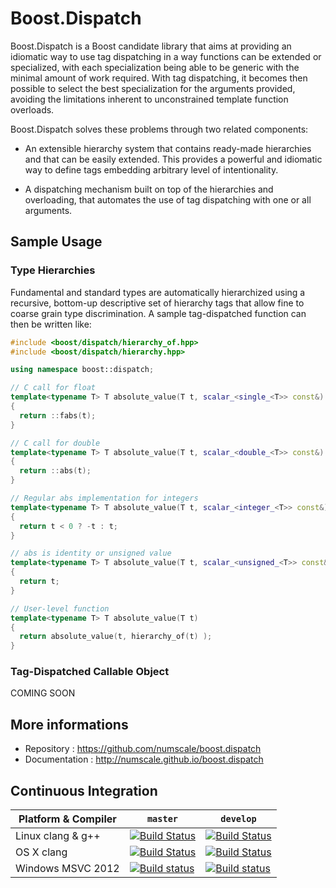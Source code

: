 # Boost.Dispatch

Boost.Dispatch is a Boost candidate library that aims at providing an idiomatic way to use tag
dispatching in a way functions can be extended or specialized, with each specialization being able
to be generic with the minimal amount of work required. With tag dispatching, it
becomes then possible to select the best specialization for the arguments provided, avoiding
the limitations inherent to unconstrained template function overloads.

Boost.Dispatch solves these problems through two related components:

  * An extensible hierarchy system that contains ready-made hierarchies and that
    can be easily extended. This provides a powerful and idiomatic way to define
    tags embedding arbitrary level of intentionality.

  * A dispatching mechanism built on top of the hierarchies and overloading,
    that automates the use of tag dispatching with one or all arguments.

## Sample Usage

### Type Hierarchies

Fundamental and standard types are automatically hierarchized using a recursive, bottom-up descriptive set of hierarchy tags that allow fine to coarse grain type discrimination. A sample
tag-dispatched function can then be written like:

```cpp
#include <boost/dispatch/hierarchy_of.hpp>
#include <boost/dispatch/hierarchy.hpp>

using namespace boost::dispatch;

// C call for float
template<typename T> T absolute_value(T t, scalar_<single_<T>> const&)
{
  return ::fabs(t);
}

// C call for double
template<typename T> T absolute_value(T t, scalar_<double_<T>> const&)
{
  return ::abs(t);
}

// Regular abs implementation for integers
template<typename T> T absolute_value(T t, scalar_<integer_<T>> const&)
{
  return t < 0 ? -t : t;
}

// abs is identity or unsigned value
template<typename T> T absolute_value(T t, scalar_<unsigned_<T>> const&)
{
  return t;
}

// User-level function
template<typename T> T absolute_value(T t)
{
  return absolute_value(t, hierarchy_of(t) );
}
```

### Tag-Dispatched Callable Object

COMING SOON

## More informations

* Repository    : https://github.com/numscale/boost.dispatch
* Documentation : http://numscale.github.io/boost.dispatch

## Continuous Integration

| Platform & Compiler | `master`| `develop`|
|---------------------|---------|----------|
| Linux clang & g++   | [![Build Status](https://travis-ci.org/NumScale/boost.dispatch.png?branch=master)](https://travis-ci.org/NumScale/boost.dispatch) | [![Build Status](https://travis-ci.org/NumScale/boost.dispatch.png?branch=develop)](https://travis-ci.org/NumScale/boost.dispatch) |
| OS X   clang    | [![Build Status](https://travis-ci.org/NumScale/boost.dispatch.png?branch=master)](https://travis-ci.org/NumScale/boost.dispatch) | [![Build Status](https://travis-ci.org/NumScale/boost.dispatch.png?branch=develop)](https://travis-ci.org/NumScale/boost.dispatch) |
| Windows  MSVC 2012 | [![Build status](https://ci.appveyor.com/api/projects/status/od5x8urfct3l52a6/branch/master?svg=true)](https://ci.appveyor.com/project/numscale/boost-dispatch/branch/master) | [![Build status](https://ci.appveyor.com/api/projects/status/od5x8urfct3l52a6/branch/develop?svg=true)](https://ci.appveyor.com/project/numscale/boost-dispatch/branch/develop) |
